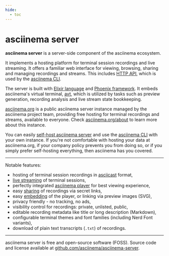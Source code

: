 ```yaml
---
hide:
  - toc
---
```


# asciinema server

__asciinema server__ is a server-side component of the asciinema ecosystem.

It implements a hosting platform for terminal session recordings and live
streaming. It offers a familiar web interface for viewing, browsing, sharing
and managing recordings and streams. This includes [HTTP API](api.md), which is
used by the [asciinema CLI](../cli/index.md).

The server is built with [Elixir language](https://elixir-lang.org/) and
[Phoenix framework](https://www.phoenixframework.org/). It embeds asciinema's
virtual terminal, [avt](https://github.com/asciinema/avt), which is utilized by
tasks such as preview generation, recording analysis and live stream state
bookkeeping.

[asciinema.org](https://asciinema.org) is a public asciinema server instance
managed by the asciinema project team, providing free hosting for terminal
recordings and streams, available to everyone. Check
[asciinema.org/about](https://asciinema.org/about) to learn more about this
instance.

You can easily [self-host asciinema server](self-hosting/index.md) and use the
[asciinema CLI](../cli/index.md) with your own instance. If you're not
comfortable with hosting your data at asciinema.org, if your company policy
prevents you from doing so, or if you simply prefer self-hosting everything,
then asciinema has you covered.

---

Notable features:

- hosting of terminal session recordings in [asciicast](../asciicast/v3.md)
  format,
- [live streaming](streaming.md) of terminal sessions,
- perfectly integrated [asciinema player](../player/index.md) for best viewing
  experience,
- easy [sharing](sharing.md) of recordings via secret links,
- easy [embedding](embedding.md) of the player, or linking via preview images
  (SVG),
- privacy friendly - no tracking, no ads,
- visibility control for recordings: private, unlisted, public,
- editable recording metadata like title or long description (Markdown),
- configurable terminal themes and font families (including Nerd Font
  variants),
- download of plain text transcripts (`.txt`) of recordings.

---

asciinema server is free and open-source software (FOSS). Source code and
license available at
[github.com/asciinema/asciinema-server](https://github.com/asciinema/asciinema-server).
